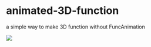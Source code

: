 # animated-3D-function
a simple way to make 3D function without FuncAnimation

![](animated-function-3D.gif)
